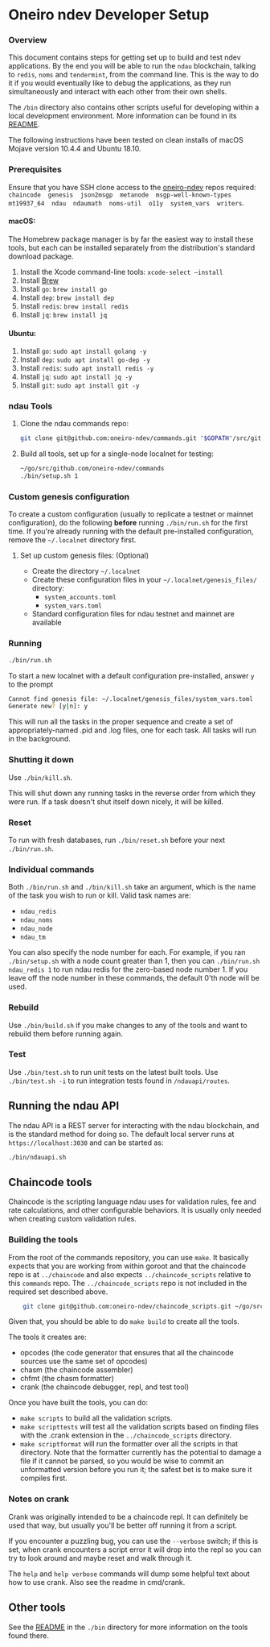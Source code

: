 # Oneiro ndev Developer Setup

### Overview

This document contains steps for getting set up to build and test ndev applications.  By the end you will be able to run the `ndau` blockchain, talking to `redis`, `noms` and `tendermint`, from the command line.  This is the way to do it if you would eventually like to debug the applications, as they run simultaneously and interact with each other from their own shells.

The `/bin` directory also contains other scripts useful for developing within a local development environment.  More information can be found in its [README](bin/README.md).

The following instructions have been tested on clean installs of macOS Mojave version 10.4.4 and Ubuntu 18.10.

### Prerequisites

Ensure that you have SSH clone access to the [oneiro-ndev](https://github.com/oneiro-ndev) repos required: `chaincode  genesis  json2msgp  metanode  msgp-well-known-types  mt19937_64  ndau  ndaumath  noms-util  o11y  system_vars  writers`.

#### macOS:

The Homebrew package manager is by far the easiest way to install these tools, but each can be installed separately from the distribution's standard download package.
1. Install the Xcode command-line tools: `xcode-select —install`
2. Install [Brew](https://brew.sh/)
3. Install `go`: `brew install go`
4. Install `dep`: `brew install dep`
5. Install `redis`: `brew install redis`
6. Install `jq`: `brew install jq`

#### Ubuntu:

1. Install `go`: `sudo apt install golang -y`
2. Install `dep`: `sudo apt install go-dep -y`
3. Install `redis`: `sudo apt install redis -y`
4. Install `jq`: `sudo apt install jq -y`
5. Install `git`: `sudo apt install git -y`

### ndau Tools

1. Clone the ndau commands repo:
    ```sh
    git clone git@github.com:oneiro-ndev/commands.git "$GOPATH"/src/github.com/oneiro-ndev/commands
    ```
1. Build all tools, set up for a single-node localnet for testing:
   ```sh
   ~/go/src/github.com/oneiro-ndev/commands
   ./bin/setup.sh 1
   ```

### Custom genesis configuration

To create a custom configuration (usually to replicate a testnet or mainnet configuration), do the following **before** running `./bin/run.sh` for the first time. If you're already running with the default pre-installed configuration, remove the `~/.localnet` directory first.

1. Set up custom genesis files: (Optional)
    
    - Create the directory `~/.localnet`
    - Create these configuration files in your `~/.localnet/genesis_files/` directory:
        - `system_accounts.toml`
        - `system_vars.toml`
    - Standard configuration files for ndau testnet and mainnet are available

### Running

```sh
./bin/run.sh
```

To start a new localnet with a default configuration pre-installed, answer `y` to the prompt
```sh
Cannot find genesis file: ~/.localnet/genesis_files/system_vars.toml
Generate new? [y|n]: y
```

This will run all the tasks in the proper sequence and create a set of appropriately-named .pid and .log files, one for each task.  All tasks will run in the background.

### Shutting it down

Use `./bin/kill.sh`.

This will shut down any running tasks in the reverse order from which they were run. If a task doesn't shut itself down nicely, it will be killed.

### Reset

To run with fresh databases, run `./bin/reset.sh` before your next `./bin/run.sh`.

### Individual commands

Both `./bin/run.sh` and `./bin/kill.sh` take an argument, which is the name of the task you wish to run or kill. Valid task names are:

* `ndau_redis`
* `ndau_noms`
* `ndau_node`
* `ndau_tm`

You can also specify the node number for each.  For example, if you ran `./bin/setup.sh` with a node count greater than 1, then you can `./bin/run.sh ndau_redis 1` to run ndau redis for the zero-based node number 1.  If you leave off the node number in these commands, the default 0'th node will be used.

### Rebuild

Use `./bin/build.sh` if you make changes to any of the tools and want to rebuild them before running again.

### Test

Use `./bin/test.sh` to run unit tests on the latest built tools.
Use `./bin/test.sh -i` to run integration tests found in `/ndauapi/routes`.

## Running the ndau API

The ndau API is a REST server for interacting with the ndau blockchain, and is the standard method for doing so. The default local server runs at `https://localhost:3030` and can be started as:
```sh
./bin/ndauapi.sh
```

## Chaincode tools

Chaincode is the scripting language ndau uses for validation rules, fee and rate calculations, and other configurable behaviors. It is usually only needed when creating custom validation rules.

### Building the tools

From the root of the commands repository, you can use `make`. It basically expects that you are working from within goroot and that the chaincode repo is at `../chaincode` and also expects `../chaincode_scripts` relative to this `commands` repo. The `../chaincode_scripts` repo is not included in the required set described above.
```sh
    git clone git@github.com:oneiro-ndev/chaincode_scripts.git ~/go/src/github.com/oneiro-ndev/chaincode_scripts
```

Given that, you should be able to do `make build` to create all the tools.

The tools it creates are:

* opcodes (the code generator that ensures that all the chaincode sources use the same set of opcodes)
* chasm (the chaincode assembler)
* chfmt (the chasm formatter)
* crank (the chaincode debugger, repl, and test tool)

Once you have built the tools, you can do:

* `make scripts` to build all the validation scripts.
* `make scripttests` will test all the validation scripts based on finding files with the .crank extension in the `../chaincode_scripts` directory.
* `make scriptformat` will run the formatter over all the scripts in that directory. Note that the formatter currently has the potential to damage a file if it cannot be parsed, so you would be wise to commit an unformatted version before you run it; the safest bet is to make sure it compiles first.

### Notes on crank

Crank was originally intended to be a chaincode repl. It can definitely be used that way, but usually you'll be better off running it from a script.

If you encounter a puzzling bug, you can use the `--verbose` switch; if this is set, when crank encounters a script error it will drop into the repl so you can try to look around and maybe reset and walk through it.

The `help` and `help verbose` commands will dump some helpful text about how to use crank. Also see the readme in cmd/crank.

## Other tools

See the [README](bin/README.md) in the `./bin` directory for more information on the tools found there.
